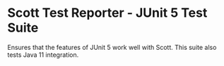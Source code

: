 Scott Test Reporter - JUnit 5 Test Suite
========================================

Ensures that the features of JUnit 5 work well with Scott. This suite also tests Java 11 integration.

